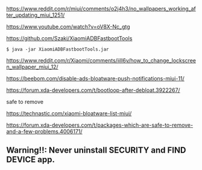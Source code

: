 https://www.reddit.com/r/miui/comments/o2j4h3/no_wallpapers_working_after_updating_miui_1251/

https://www.youtube.com/watch?v=oV8X-Nc_gtg

https://github.com/Szaki/XiaomiADBFastbootTools

```
$ java -jar XiaomiADBFastbootTools.jar
```

https://www.reddit.com/r/Xiaomi/comments/iill6v/how_to_change_lockscreen_wallpaper_miui_12/

https://beebom.com/disable-ads-bloatware-push-notifications-miui-11/

https://forum.xda-developers.com/t/bootloop-after-debloat.3922267/

safe to remove

https://technastic.com/xiaomi-bloatware-list-miui/

https://forum.xda-developers.com/t/packages-which-are-safe-to-remove-and-a-few-problems.4006171/

## Warning!!: Never uninstall SECURITY and FIND DEVICE  app.
